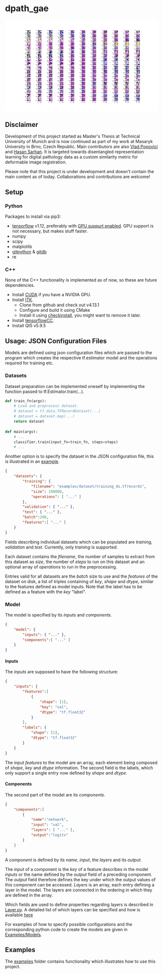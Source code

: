 # dpath_gae

![Latent Space Traversals](data/images/latent_traversals_-5_to_5.png)

## Disclaimer
Development of this project started as Master's Thesis at Technical University of Munich and is now continued as part of my work at Masaryk University in Brno, Czech Republic.
Main contributors are also [Vlad Popovici](https://www.muni.cz/en/people/118944-vlad-popovici) and [Hasan Sarhan](http://campar.in.tum.de/Main/HasanSarhan).
It is targeted towards disentangled representation learning for digital pathology data as a custom similarity metric for deformable image registration.

Please note that this project is under development and doesn't contain the main content as of today.
Collaborations and contributions are welcome!
## Setup
### Python

Packages to install via pip3:
*  [tensorflow](https://www.tensorflow.org/install/pip) v1.12, preferably with [GPU suppurt enabled](https://www.tensorflow.org/install/gpu). GPU support is not necessary, but makes stuff faster.
*   numpy
*   scipy
*   matplotlib
*   [gitpython](https://gitpython.readthedocs.io/en/stable/intro.html#installing-gitpython) & [gitdb](https://pypi.org/project/gitdb/)
*   re

### C++

None of the C++ functionality is implemented as of now, so these are future dependencies.

*  Install [CUDA](https://developer.nvidia.com/cuda-zone) if you have a NVIDIA GPU.
*  Install [ITK](https://github.com/InsightSoftwareConsortium/ITK).
    *  Clone from github and check out v4.13.1
    *  Configure and build it using CMake
    *  Install it using [checkinstall](https://debian-administration.org/article/147/Installing_packages_from_source_code_with_checkinstall), you might want to remove it later.
*  Install [tensorflowCC](https://github.com/FloopCZ/tensorflow_cc).
*  Install Qt5 v5.9.5

## Usage: JSON Configuration Files

Models are defined using json configuration files which are passed to the program which creates the respective tf.estimator model and the operations required for training etc.

### Datasets

Dataset preparation can be implemented oneself by implementing the function passed to tf.Estimator.train(...).

```python
def train_fn(args):
    # Load and preprocess dataset.
    # dataset = tf.data.TFRecordDataset(...)
    # dataset = dataset.map(...)
    return dataset

def main(argv):
    # ...
    classifier.train(input_fn=train_fn, steps=steps)
    # ...
```

Another option is to specify the dataset in the JSON configuration file, this is illustrated in an [example](examples/dataset).

```json
{ 
    "datasets": {
        "training": {
            "filename": "examples/dataset/training_ds.tfrecords",
            "size": 100000,
            "operations": [ "..." ]
        },
        "validation": { "..." },
        "test": { "..." },
        "batch":200,
        "features":[ "..." ]
    }
}
```

Fields describing individual datasets which can be populated are *training*, *validation* and *test*.
Currently, only *training* is supported.

Each dataset contains the *filename*, the number of samples to extract from this dataset as *size*, the number of *steps* to run on this dataset and an optional array of *operations* to run in the preprocessing.

Entries valid for all datasets are the *batch* size to use and the *features* of the dataset on disk, a list of triples containing of *key*, *shape* and *dtype*, similar to the features defined as model inputs.
Note that the label has to be defined as a feature with the *key* "label".

### Model
The model is specified by its *inputs* and *components*.

```json
{
    "model": {
        "inputs": { "..." },           
        "components":[ "..." ]
    }
}
```
#### Inputs
The *inputs* are supposed to have the following structure:

```json
{
    "inputs": {
        "features":[
            {
                "shape": [1],
                "key": "val",
                "dtype": "tf.float32"
            }
        ],
        "labels": {
            "shape": [1],
            "dtype": "tf.float32"
        }
    }
}
```

The input *features* to the model are an array, each element being composed of *shape*, *key* and *dtype* information. The second field is the labels, which only support a single entry now defined by *shape* and *dtype*.

#### Components
The second part of the model are its *components*.

```json
{
    "components":[
        {
            "name":"network",
            "input": "val",
            "layers": [ "..." ],
            "output":"logits"
        }
    ]
}
```

A *component* is defined by its *name*, *input*, the *layers* and its *output*.

The *input* of a component is the *key* of a feature describes in the model *inputs* or the name defined by the *output* field of a preceding component. The *output* field therefore defines the key under which the output values of this component can be accessed.
*Layers* is an array, each entry defining a layer in the model. The layers are connected in the ordering in which they are defined in the array.

Which fields are used to define properties regarding layers is described in [Layer.py](../packages/Tensorflow/Model/Layer.py).
A detailed list of which layers can be specified and how is available [here](../packages/Tensorflow/Model)

For examples of how to specify possible configurations and the corresponding python code to create the models are given in [Examples/Models](examples/models).



## Examples

The [examples](examples) folder contains functionality which illustrates how to use this project.